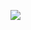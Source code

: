 ![](https://media.giphy.com/media/vFKqnCdLPNOKc/giphy.gif](https://github.com/littl3rud3/RaiffeisenReplica/blob/main/Raiffeisen/Assets.xcassets/Demo.gif))
